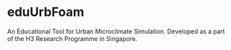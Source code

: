 # eduUrbFoam
An Educational Tool for Urban Microclimate Simulation. Developed as a part of the H3 Research Programme in Singapore. 
